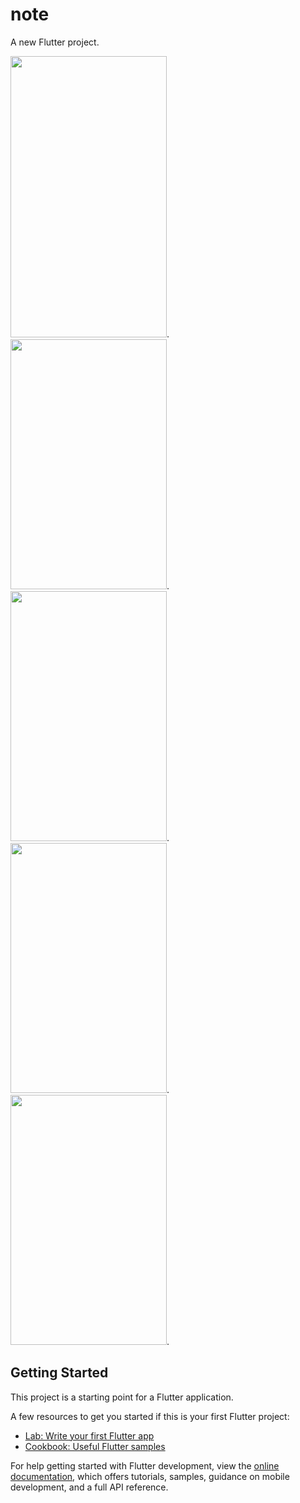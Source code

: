 # note

A new Flutter project.

<img src="https://user-images.githubusercontent.com/60656624/236793650-dac24282-2c55-420c-81be-4fb452378153.png" width="250" height="450">.  <img src="https://user-images.githubusercontent.com/60656624/236793658-d26d1dae-3a55-477e-af2a-7e5384e044a4.png" width="250" height="400">.  <img src="https://user-images.githubusercontent.com/60656624/236793665-1a0ff935-0dc7-4109-b69a-f7d149e33155.png" width="250" height="400">.  <img src="https://user-images.githubusercontent.com/60656624/236793667-17634e8a-a99f-44a4-bd4d-3535ccf48651.png" width="250" height="400">.  <img src="https://user-images.githubusercontent.com/60656624/236793671-bd8ddd06-0429-4062-badc-a53680121677.png" width="250" height="400">.



## Getting Started

This project is a starting point for a Flutter application.

A few resources to get you started if this is your first Flutter project:

- [Lab: Write your first Flutter app](https://docs.flutter.dev/get-started/codelab)
- [Cookbook: Useful Flutter samples](https://docs.flutter.dev/cookbook)

For help getting started with Flutter development, view the
[online documentation](https://docs.flutter.dev/), which offers tutorials,
samples, guidance on mobile development, and a full API reference.
